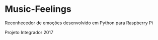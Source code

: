# Music-Feelings
Reconhecedor de emoções desenvolvido em Python para Raspberry Pi

Projeto Integrador 2017 
